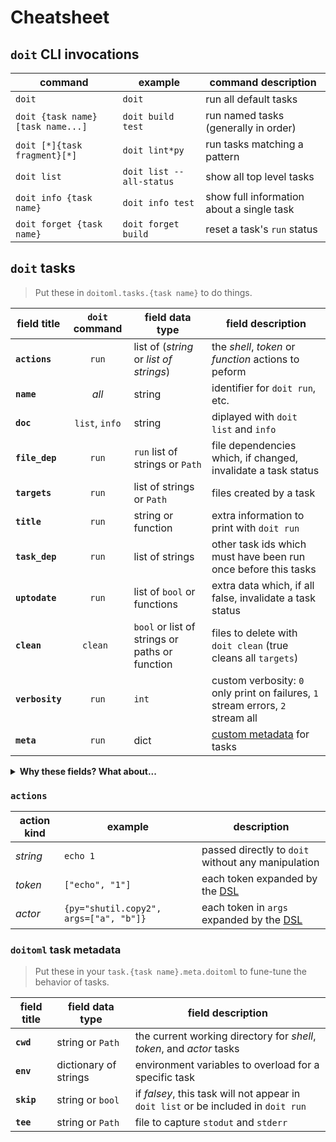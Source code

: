# Cheatsheet

## `doit` CLI invocations

| command                           | example                  | command description                       |
| --------------------------------- | ------------------------ | ----------------------------------------- |
| `doit`                            | `doit`                   | run all default tasks                     |
| `doit {task name} [task name...]` | `doit build test`        | run named tasks (generally in order)      |
| `doit [*]{task fragment}[*]`      | `doit lint*py`           | run tasks matching a pattern              |
| `doit list`                       | `doit list --all-status` | show all top level tasks                  |
| `doit info {task name}`           | `doit info test`         | show full information about a single task |
| `doit forget {task name}`         | `doit forget build`      | reset a task's `run` status               |

## `doit` tasks

> Put these in `doitoml.tasks.{task name}` to do things.

| field title     | `doit` command | field data type                                | field description                                                               |
| --------------- | :------------: | ---------------------------------------------- | ------------------------------------------------------------------------------- |
| **`actions`**   |     `run`      | list of (_string_ or _list of strings_)        | the _shell_, _token_ or _function_ actions to peform                            |
| **`name`**      |     _all_      | string                                         | identifier for `doit run`, etc.                                                 |
| **`doc`**       | `list`, `info` | string                                         | diplayed with `doit list` and `info`                                            |
| **`file_dep`**  |     `run`      | `run` list of strings or `Path`                | file dependencies which, if changed, invalidate a task status                   |
| **`targets`**   |     `run`      | list of strings or `Path`                      | files created by a task                                                         |
| **`title`**     |     `run`      | string or function                             | extra information to print with `doit run`                                      |
| **`task_dep`**  |     `run`      | list of strings                                | other task ids which must have been run once before this tasks                  |
| **`uptodate`**  |     `run`      | list of `bool` or functions                    | extra data which, if all false, invalidate a task status                        |
| **`clean`**     |    `clean `    | `bool` or list of strings or paths or function | files to delete with `doit clean` (true cleans all `targets`)                   |
| **`verbosity`** |     `run`      | `int`                                          | custom verbosity: `0` only print on failures, `1` stream errors, `2` stream all |
| **`meta`**      |     `run`      | dict                                           | [custom metadata](#doitoml-task-metadata) for tasks                             |

<details>

<summary><b>Why these fields? What about...</b></summary>

> The [pydoit documentation](https://pydoit.org/tasks.html) provides a number of other fields: many of these only make sense in a `dodo.py`, or otherwise don't lend themselves cleanly to declarative, portable tasks.

</details>

### `actions`

| action kind | example                                | description                                          |
| ----------- | -------------------------------------- | ---------------------------------------------------- |
| _string_    | `echo 1`                               | passed directly to `doit` without any manipulation   |
| _token_     | `["echo", "1"]`                        | each token expanded by the [DSL](./dsl.md)           |
| _actor_     | `{py="shutil.copy2", args=["a", "b"]}` | each token in `args` expanded by the [DSL](./dsl.md) |

### `doitoml` task metadata

> Put these in your `task.{task name}.meta.doitoml` to fune-tune the behavior of tasks.

| field title | field data type       | field description                                                                  |
| ----------- | --------------------- | ---------------------------------------------------------------------------------- |
| **`cwd`**   | string or `Path`      | the current working directory for _shell_, _token_, and _actor_ tasks              |
| **`env`**   | dictionary of strings | environment variables to overload for a specific task                              |
| **`skip`**  | string or `bool`      | if _falsey_, this task will not appear in `doit list` or be included in `doit run` |
| **`tee`**   | string or `Path`      | file to capture `stodut` and `stderr`                                              |
